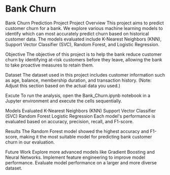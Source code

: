 # Bank Churn 

Bank Churn Prediction Project
Project Overview
This project aims to predict customer churn for a bank. We explore various machine learning models to identify which can most accurately predict churn based on historical customer data. The models evaluated include K-Nearest Neighbors (KNN), Support Vector Classifier (SVC), Random Forest, and Logistic Regression.

Objective
The objective of this project is to help the bank reduce customer churn by identifying at-risk customers before they leave, allowing the bank to take proactive measures to retain them.

Dataset
The dataset used in this project includes customer information such as age, balance, membership duration, and transaction history. (Note: Adjust this section based on the actual data you used.)

Excute
To run the analysis, open the Bank_Churn.ipynb notebook in a Jupyter environment and execute the cells sequentially.

Models Evaluated
K-Nearest Neighbors (KNN)
Support Vector Classifier (SVC)
Random Forest
Logistic Regression
Each model's performance is evaluated based on accuracy, precision, recall, and F1-score.

Results
The Random Forest model showed the highest accuracy and F1-score, making it the most suitable model for predicting bank customer churn in our evaluation.

Future Work
Explore more advanced models like Gradient Boosting and Neural Networks.
Implement feature engineering to improve model performance.
Evaluate model performance on a larger and more diverse dataset.


